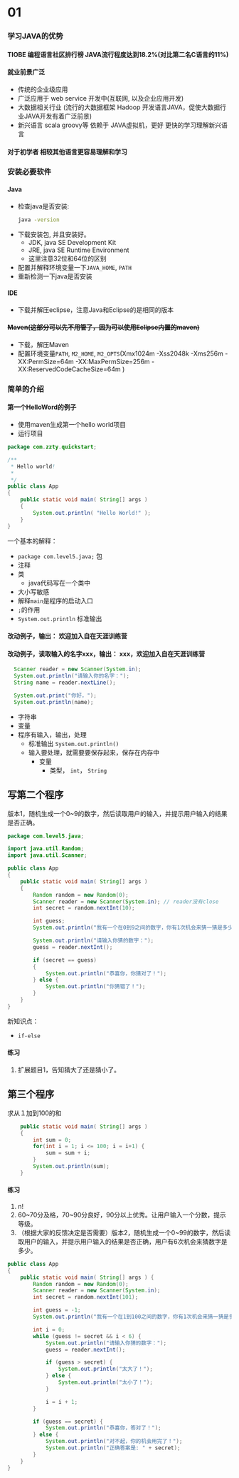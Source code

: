 # 01

### 学习JAVA的优势

#### TIOBE 编程语言社区排行榜 JAVA流行程度达到18.2%(对比第二名C语言的11%)
#### 就业前景广泛
* 传统的企业级应用
* 广泛应用于 web service 开发中(互联网, 以及企业应用开发)
* 大数据相关行业 (流行的大数据框架 Hadoop 开发语言JAVA，促使大数据行业JAVA开发有着广泛前景)
* 新兴语言 scala groovy等 依赖于 JAVA虚拟机，更好 更快的学习理解新兴语言

#### 对于初学者 相较其他语言更容易理解和学习

### 安装必要软件

#### Java

* 检查java是否安装:
  ```bash
  java -version
  ```
* 下载安装包, 并且安装好。
  - JDK, java SE Development Kit
  - JRE, java SE Runtime Environment
  - 这里注意32位和64位的区别
* 配置并解释环境变量一下`JAVA_HOME`, `PATH`
* 重新检测一下java是否安装

#### IDE

* 下载并解压eclipse，注意Java和Eclipse的是相同的版本

#### ~~Maven(这部分可以先不用管了，因为可以使用Eclipse内置的maven)~~
* 下载，解压Maven
* 配置环境变量`PATH`, `M2_HOME`, `M2_OPTS`(Xmx1024m -Xss2048k -Xms256m -XX:PermSize=64m -XX:MaxPermSize=256m -XX:ReservedCodeCacheSize=64m )

### 简单的介绍

#### 第一个HelloWord的例子

* 使用maven生成第一个hello world项目
* 运行项目

```java
package com.zzty.quickstart;

/**
 * Hello world!
 *
 */
public class App
{
    public static void main( String[] args )
    {
        System.out.println( "Hello World!" );
    }
}
```
一个基本的解释：
* `package com.level5.java;` 包
* 注释
* 类
  - java代码写在一个类中
* 大小写敏感
* 解释`main`是程序的启动入口
* `;`的作用
* `System.out.println` 标准输出

#### 改动例子，输出： 欢迎加入自在天涯训练营
#### 改动例子，读取输入的名字xxx，输出： xxx，欢迎加入自在天涯训练营
```java
  Scanner reader = new Scanner(System.in);
  System.out.println("请输入你的名字：");
  String name = reader.nextLine();

  System.out.print("你好，");
  System.out.println(name);

```
* 字符串
* 变量
* 程序有输入，输出，处理
  - 标准输出 `System.out.println()`
  - 输入要处理，就需要要保存起来，保存在内存中
    - 变量
      * 类型， `int`， `String`


## 写第二个程序
版本1，随机生成一个0~9的数字，然后读取用户的输入，并提示用户输入的结果是否正确。
```java
package com.level5.java;

import java.util.Random;
import java.util.Scanner;

public class App
{
    public static void main( String[] args )
    {
        Random random = new Random(0);
        Scanner reader = new Scanner(System.in); // reader没有close
        int secret = random.nextInt(10);

        int guess;
        System.out.println("我有一个在0到9之间的数字，你有1次机会来猜一猜是多少");

        System.out.println("请输入你猜的数字：");
        guess = reader.nextInt();

        if (secret == guess)
        {
            System.out.println("恭喜你，你猜对了！");
        } else {
            System.out.println("你猜错了！");
        }
    }
}
```
新知识点：
* `if-else`
#### 练习
1. 扩展题目1，告知猜大了还是猜小了。

## 第三个程序
求从１加到100的和

```java
    public static void main( String[] args )
    {
    	int sum = 0;
    	for(int i = 1; i <= 100; i = i+1) {
    		sum = sum + i;
    	}
    	System.out.println(sum);
    }
```

#### 练习
1. n!
2. 60~70分及格，70~90分良好，90分以上优秀。让用户输入一个分数，提示等级。
3. （根据大家的反馈决定是否需要）版本2，随机生成一个0~99的数字，然后读取用户的输入，并提示用户输入的结果是否正确，用户有6次机会来猜数字是多少。

```java
public class App
{
    public static void main( String[] args ) {
        Random random = new Random(0);
        Scanner reader = new Scanner(System.in);
        int secret = random.nextInt(101);

        int guess = -1;
        System.out.println("我有一个在1到100之间的数字，你有1次机会来猜一猜是多少");

        int i = 0;
        while (guess != secret && i < 6) {
        	System.out.println("请输入你猜的数字：");
            guess = reader.nextInt();

            if (guess > secret) {
            	System.out.println("太大了！");
            } else {
            	System.out.println("太小了！");
            }

            i = i + 1;
        }

        if (guess == secret) {
        	System.out.println("恭喜你，答对了！");
        } else {
        	System.out.println("对不起，你的机会用完了！");
        	System.out.println("正确答案是: " + secret);
        }
    }
}
```
